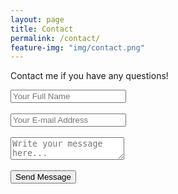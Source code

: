 ```yaml
---
layout: page
title: Contact
permalink: /contact/
feature-img: "img/contact.png"
---
```


Contact me if you have any questions!

<form action="https://getsimpleform.com/messages?form_api_token=45826a171792c34a64140b67bd112b1b" method="post">
  <!-- the redirect_to is optional, the form will redirect to the referrer on submission -->
  <input type='hidden' name='redirect_to' value='https://Awesome-Blossom.github.io/thank-you/'/>
  <input type='text' name='name' placeholder='Your Full Name' />
  <br>
  <br>
  <input type='email' name='email' placeholder='Your E-mail Address' />
  <br>
  <br>
  <textarea name='message' placeholder='Write your message here...'></textarea>
  <br>
  <br>
  <input type='submit' value='Send Message' />
</form>
